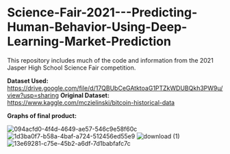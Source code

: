 # Science-Fair-2021---Predicting-Human-Behavior-Using-Deep-Learning-Market-Prediction
This repository includes much of the code and information from the 2021 Jasper High School Science Fair competition. 

**Dataset Used:** https://drive.google.com/file/d/17QBUbCeGAtktoaG1PTZkWDUBQkh3PW9u/view?usp=sharing
**Original Dataset:** https://www.kaggle.com/mczielinski/bitcoin-historical-data

**Graphs of final product:**

![094acfd0-4f4d-4649-ae57-546c9e58f60c](https://user-images.githubusercontent.com/53713571/144160729-77b1a2b6-0da4-41a6-9be8-c01e491e5625.png)
![1d3ba0f7-b58a-4baf-a724-512456ed55e9](https://user-images.githubusercontent.com/53713571/144160884-67648d8c-00f7-4880-a3f5-51ecf46cfb2d.png)
![download (1)](https://user-images.githubusercontent.com/53713571/144160961-f70a41ce-7c7f-4a38-a6fb-670f412a033f.png)
![13e69281-c75e-45b2-a6df-7d1babfafc7c](https://user-images.githubusercontent.com/53713571/144160973-7c03528c-0672-47fc-a832-23cf44d9b8ed.png)
